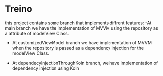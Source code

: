 # Treino
this project contains some branch that implements diffrent features:
-At main branch we have the implementation of MVVM using the repository as a attribute of modelView 
Class.
- At customizedViewModel branch we have implementation of MVVM when the repository is passed as a 
dependency injection for the modelView Class.
  
- At dependecyInjectionThroughKoin branch, we have implementation  of dependency injection using 
  Koin